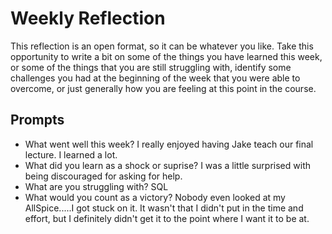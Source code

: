 # Weekly Reflection

This reflection is an open format, so it can be whatever you like. Take this opportunity to write a bit on some of the things you have learned this week, or some of the things that you are still struggling with, identify some challenges you had at the beginning of the week that you were able to overcome, or just generally how you are feeling at this point in the course.

## Prompts

-   What went well this week?
    I really enjoyed having Jake teach our final lecture. I learned a lot.
-   What did you learn as a shock or suprise?
    I was a little surprised with being discouraged for asking for help.
-   What are you struggling with?
    SQL
-   What would you count as a victory?
    Nobody even looked at my AllSpice.....I got stuck on it. It wasn't that I didn't put in the time and effort, but I definitely didn't get it to the point where I want it to be at.
